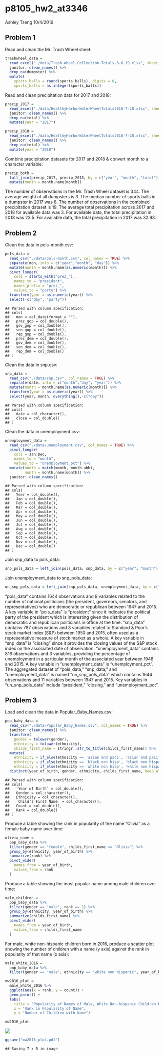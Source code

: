 p8105\_hw2\_at3346
================
Ashley Tseng
10/4/2019

## Problem 1

Read and clean the Mr. Trash Wheel sheet:

``` r
trashwheel_data = 
  read_excel("./data/Trash-Wheel-Collection-Totals-8-6-19.xlsx", sheet = "Mr. Trash Wheel", col_names = TRUE, range = "A2:N406") %>% 
  janitor::clean_names() %>% 
  drop_na(dumpster) %>% 
  mutate(
    sports_balls = round(sports_balls), digits = 0,
    sports_balls = as.integer(sports_balls))
```

Read and clean precipitation data for 2017 and 2018:

``` r
precip_2017 = 
  read_excel("./data/HealthyHarborWaterWheelTotals2018-7-28.xlsx", sheet = "2017 Precipitation", col_names = TRUE, range = "A2:B14") %>% 
  janitor::clean_names() %>% 
  drop_na(total) %>% 
  mutate(year = "2017")

precip_2018 = 
  read_excel("./data/HealthyHarborWaterWheelTotals2018-7-28.xlsx", sheet = "2018 Precipitation", col_names = TRUE, range = "A2:B14") %>% 
  janitor::clean_names() %>% 
  drop_na(total) %>% 
  mutate(year = "2018")
```

Combine precipitation datasets for 2017 and 2018 & convert month to a
character variable:

``` r
precip_both = 
  full_join(precip_2017, precip_2018, by = c("year", "month", "total")) %>% 
  mutate(month = month.name[month])
```

The number of observations in the Mr. Trash Wheel dataset is 344. The
average weight of all dumpsters is 3. The median number of sports balls
in a dumpster in 2017 was 8. The number of observations in the combined
precipitation dataset is 19. The average total precipitation across 2017
and 2018 for available data was 3. For available data, the total
precipitation in 2018 was 23.5. For available data, the total
precipitation in 2017 was 32.93.

## Problem 2

Clean the data in pols-month.csv:

``` r
pols_data = 
  read_csv("./data/pols-month.csv", col_names = TRUE) %>% 
  separate(mon, into = c("year","month", "day")) %>% 
  mutate(month = month.name[as.numeric(month)]) %>% 
  pivot_longer(
    cols = starts_with("prez_"),
    names_to = "president",
    names_prefix = "prez_",
    values_to = "party") %>% 
  transform(year = as.numeric(year)) %>% 
  select(-c("day", "party"))
```

    ## Parsed with column specification:
    ## cols(
    ##   mon = col_date(format = ""),
    ##   prez_gop = col_double(),
    ##   gov_gop = col_double(),
    ##   sen_gop = col_double(),
    ##   rep_gop = col_double(),
    ##   prez_dem = col_double(),
    ##   gov_dem = col_double(),
    ##   sen_dem = col_double(),
    ##   rep_dem = col_double()
    ## )

Clean the data in snp.csv:

``` r
snp_data = 
  read_csv("./data/snp.csv", col_names = TRUE) %>% 
  separate(date, into = c("month","day", "year")) %>% 
  mutate(month = month.name[as.numeric(month)]) %>% 
  transform(year = as.numeric(year)) %>% 
  select(year, month, everything(),-c("day"))
```

    ## Parsed with column specification:
    ## cols(
    ##   date = col_character(),
    ##   close = col_double()
    ## )

Clean the data in unemployment.csv:

``` r
unemployment_data = 
  read_csv("./data/unemployment.csv", col_names = TRUE) %>%
  pivot_longer(
    cols = Jan:Dec,
    names_to = "month",
    values_to = "unemployment_pct") %>% 
  mutate(month = match(month, month.abb),
         month = month.name[month]) %>% 
  janitor::clean_names()
```

    ## Parsed with column specification:
    ## cols(
    ##   Year = col_double(),
    ##   Jan = col_double(),
    ##   Feb = col_double(),
    ##   Mar = col_double(),
    ##   Apr = col_double(),
    ##   May = col_double(),
    ##   Jun = col_double(),
    ##   Jul = col_double(),
    ##   Aug = col_double(),
    ##   Sep = col_double(),
    ##   Oct = col_double(),
    ##   Nov = col_double(),
    ##   Dec = col_double()
    ## )

Join snp\_data to pols\_data:

``` r
snp_pols_data = left_join(pols_data, snp_data, by = c("year", "month"))
```

Join unemployment\_data to
snp\_pols\_data:

``` r
un_snp_pols_data = left_join(snp_pols_data, unemployment_data, by = c("year", "month"))
```

“pols\_data” contains 1644 observations and 9 variables related to the
number of national politicians (the president, governors, senators, and
representatives) who are democratic or republican between 1947 and 2015.
A key variable in “pols\_data” is “president” since it indicates the
political party of the president which is interesting given the
distribution of democratic and republican politicians in office at the
time. “snp\_data” contains 787 observations and 3 variables related to
Standard & Poor’s stock market index (S\&P) between 1950 and 2015, often
used as a representative measure of stock market as a whole. A key
variable in “snp\_data” is “closing” since it provides the closing
values of the S\&P stock index on the associated date of observation.
“unemployment\_data” contains 816 observations and 3 variables,
providing the percentage of unemployment in a particular month of the
associated year between 1948 and 2015. A key variable in
“unemployment\_data” is “unemployment\_pct”. The aggregated dataset of
“pols\_data,” “snp\_data,” and “unemployment\_data” is named
“un\_snp\_pols\_data” which contains 1644 observations and 11
variables between 1947 and 2015. Key variables in “un\_snp\_pols\_data”
include “president,” “closing,” and “unemployment\_pct”.

## Problem 3

Load and clean the data in Popular\_Baby\_Names.csv:

``` r
pop_baby_data = 
  read_csv("./data/Popular_Baby_Names.csv", col_names = TRUE) %>% 
  janitor::clean_names() %>% 
  transform(
    gender = tolower(gender),
    ethnicity = tolower(ethnicity),
    childs_first_name = stringr::str_to_title(childs_first_name)) %>% 
  mutate(
    ethnicity = if_else(ethnicity == 'asian and paci', 'asian and pacific islander', ethnicity),
    ethnicity = if_else(ethnicity == 'black non hisp', 'black non hispanic', ethnicity),
    ethnicity = if_else(ethnicity == 'white non hisp', 'white non hispanic', ethnicity)) %>% 
  distinct(year_of_birth, gender, ethnicity, childs_first_name,.keep_all = TRUE)
```

    ## Parsed with column specification:
    ## cols(
    ##   `Year of Birth` = col_double(),
    ##   Gender = col_character(),
    ##   Ethnicity = col_character(),
    ##   `Child's First Name` = col_character(),
    ##   Count = col_double(),
    ##   Rank = col_double()
    ## )

Produce a table showing the rank in popularity of the name “Olivia” as a
female baby name over time:

``` r
olivia_name = 
  pop_baby_data %>% 
  filter(gender == "female", childs_first_name == "Olivia") %>% 
  group_by(ethnicity, year_of_birth) %>% 
  summarize(rank) %>% 
  pivot_wider(
    names_from = year_of_birth,
    values_from = rank
  )
```

Produce a table showing the most popular name among male children over
time:

``` r
male_children = 
  pop_baby_data %>% 
  filter(gender == "male", rank == 1) %>% 
  group_by(ethnicity, year_of_birth) %>% 
  summarize(childs_first_name) %>% 
  pivot_wider(
    names_from = year_of_birth,
    values_from = childs_first_name
  )
```

For male, white non-hispanic children born in 2016, produce a scatter
plot showing the number of children with a name (y axis) against the
rank in popularity of that name (x axis):

``` r
male_white_2016 = 
  pop_baby_data %>% 
  filter(gender == "male", ethnicity == "white non hispanic", year_of_birth == 2016)

mw2016_plot = 
  male_white_2016 %>% 
  ggplot(aes(x = rank, y = count)) + 
  geom_point() +
  labs(
    title = "Popularity of Names of Male, White Non-hispanic Children Born in 2016",
    x = "Rank in Popularity of Name",
    y = "Number of Children with Name")

mw2016_plot
```

![](p8105_hw2_at3346_files/figure-gfm/problem3.4-1.png)<!-- -->

``` r
ggsave("mw2016_plot.pdf")
```

    ## Saving 7 x 5 in image
